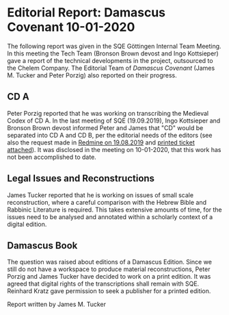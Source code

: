 # Editorial Report: Damascus Covenant 10-01-2020
The following report was given in the SQE Göttingen Internal Team Meeting. In this meeting the Tech Team (Bronson Brown devost and Ingo Kottsieper) gave a report of the technical developments in the project, outsourced to the Chelem Company. The Editorial Team of _Damascus Covenant_ (James M. Tucker and Peter Porzig) also reported on their progress.

## CD A
Peter Porzig reported that he was working on transcribing the Medieval Codex of CD A. In the last meeting of SQE (19.09.2019), Ingo Kottsieper and Bronson Brown devost informed Peter and James that "CD" would be separated into CD A and CD B, per the editorial needs of the editors (see also the request made in [Redmine on 19.08.2019](https://www.qumranica.org/redmine/issues/322) and [printed ticket attached](reports/docs/#322.pdf)). It was disclosed in the meeting on 10-01-2020, that this work has not been accomplished to date.

## Legal Issues and Reconstructions
James Tucker reported that he is working on issues of small scale reconstruction, where a careful comparison with the Hebrew Bible and Rabbinic Literature is required. This takes extensive amounts of time, for the issues need to be analysed and annotated within a scholarly context of a digital edition.

## Damascus Book
The question was raised about editions of a Damascus Edition. Since we still do not have a workspace to produce material reconstructions, Peter Porzig and James Tucker have decided to work on a print edition. It was agreed that digital rights of the transcriptions shall remain with SQE. Reinhard Kratz gave permission to seek a publisher for a printed edition.

Report written by James M. Tucker
